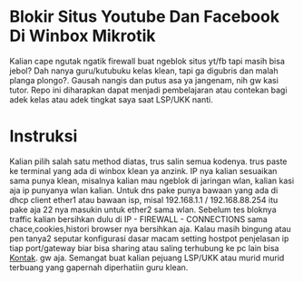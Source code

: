 # Blokir Situs Youtube Dan Facebook Di Winbox Mikrotik
Kalian cape ngutak ngatik firewall buat ngeblok situs yt/fb tapi masih bisa jebol? Dah nanya guru/kutubuku kelas klean, tapi ga digubris dan malah planga plongo?. Gausah nangis dan putus asa ya jangenam, nih gw kasi tutor. Repo ini diharapkan dapat menjadi pembelajaran atau contekan bagi adek kelas atau adek tingkat saya saat LSP/UKK nanti.

# Instruksi
Kalian pilih salah satu method diatas, trus salin semua kodenya. trus paste ke terminal yang ada di winbox klean ya anzink. IP nya kalian sesuaikan sama punya klean, misalnya kalian mau ngeblok di jaringan wlan, kalian kasi aja ip punyanya wlan kalian. Untuk dns pake punya bawaan yang ada di dhcp client ether1 atau bawaan isp, misal 192.168.1.1 / 192.168.88.254 itu pake aja 22 nya masukin untuk ether2 sama wlan. Sebelum tes bloknya traffic kalian bersihkan dulu di IP - FIREWALL - CONNECTIONS sama chace,cookies,histori browser nya bersihkan aja. Kalau masih bingung atau pen tanya2 seputar konfigurasi dasar macam setting hostpot penjelasan ip tiap port/gateway biar bisa sharing atau saling terhubung ke pc lain bisa  <a href="https://api.whatsapp.com/send/?phone=6289694295787&text=Halo+ngab+arya+%EF%BF%BD&type=phone_number&app_absent=0">Kontak</a>. gw aja. Semangat buat kalian pejuang LSP/UKK atau murid murid terbuang yang gapernah diperhatiin guru klean.
